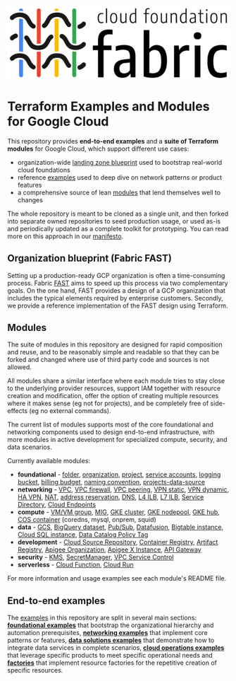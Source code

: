 <p align="center">
  <picture>
    <source media="(prefers-color-scheme: dark)" srcset="https://raw.githubusercontent.com/GoogleCloudPlatform/cloud-foundation-fabric/master/assets/logos/fabric-logo-colors-gray-800.png?v1">
    <img src="https://raw.githubusercontent.com/GoogleCloudPlatform/cloud-foundation-fabric/master/assets/logos/fabric-logo-colors-800.png?v1" alt="Cloud Foundation Fabric">
  </picture>
</p>

# Terraform Examples and Modules for Google Cloud

This repository provides **end-to-end examples** and a **suite of Terraform modules** for Google Cloud, which support different use cases:

- organization-wide [landing zone blueprint](fast/) used to bootstrap real-world cloud foundations
- reference [examples](./examples/) used to deep dive on network patterns or product features
- a comprehensive source of lean [modules](./modules/dns) that lend themselves well to changes

The whole repository is meant to be cloned as a single unit, and then forked into separate owned repositories to seed production usage, or used as-is and periodically updated as a complete toolkit for prototyping. You can read more on this approach in our [manifesto](./MANIFESTO.md).

## Organization blueprint (Fabric FAST)

Setting up a production-ready GCP organization is often a time-consuming process. Fabric [FAST](fast/) aims to speed up this process via two complementary goals. On the one hand, FAST provides a design of a GCP organization that includes the typical elements required by enterprise customers. Secondly, we provide a reference implementation of the FAST design using Terraform.

## Modules

The suite of modules in this repository are designed for rapid composition and reuse, and to be reasonably simple and readable so that they can be forked and changed where use of third party code and sources is not allowed.

All modules share a similar interface where each module tries to stay close to the underlying provider resources, support IAM together with resource creation and modification, offer the option of creating multiple resources where it makes sense (eg not for projects), and be completely free of side-effects (eg no external commands).

The current list of modules supports most of the core foundational and networking components used to design end-to-end infrastructure, with more modules in active development for specialized compute, security, and data scenarios.

Currently available modules:

- **foundational** - [folder](./modules/folder), [organization](./modules/organization), [project](./modules/project), [service accounts](./modules/iam-service-account), [logging bucket](./modules/logging-bucket), [billing budget](./modules/billing-budget), [naming convention](./modules/naming-convention), [projects-data-source](./modules/projects-data-source)
- **networking** - [VPC](./modules/net-vpc), [VPC firewall](./modules/net-vpc-firewall), [VPC peering](./modules/net-vpc-peering), [VPN static](./modules/net-vpn-static), [VPN dynamic](./modules/net-vpn-dynamic), [HA VPN](./modules/net-vpn-ha), [NAT](./modules/net-cloudnat), [address reservation](./modules/net-address), [DNS](./modules/dns), [L4 ILB](./modules/net-ilb), [L7 ILB](./modules/net-ilb-l7), [Service Directory](./modules/service-directory), [Cloud Endpoints](./modules/endpoints)
- **compute** - [VM/VM group](./modules/compute-vm), [MIG](./modules/compute-mig), [GKE cluster](./modules/gke-cluster), [GKE nodepool](./modules/gke-nodepool), [GKE hub](./modules/gke-hub), [COS container](./modules/cloud-config-container/cos-generic-metadata/) (coredns, mysql, onprem, squid)
- **data** - [GCS](./modules/gcs), [BigQuery dataset](./modules/bigquery-dataset), [Pub/Sub](./modules/pubsub), [Datafusion](./modules/datafusion), [Bigtable instance](./modules/bigtable-instance), [Cloud SQL instance](./modules/cloudsql-instance), [Data Catalog Policy Tag](./modules/data-catalog-policy-tag)
- **development** - [Cloud Source Repository](./modules/source-repository), [Container Registry](./modules/container-registry), [Artifact Registry](./modules/artifact-registry), [Apigee Organization](./modules/apigee-organization), [Apigee X Instance](./modules/apigee-x-instance), [API Gateway](./modules/api-gateway)
- **security** - [KMS](./modules/kms), [SecretManager](./modules/secret-manager), [VPC Service Control](./modules/vpc-sc)
- **serverless** - [Cloud Function](./modules/cloud-function), [Cloud Run](./modules/cloud-run)

For more information and usage examples see each module's README file.

## End-to-end examples

The [examples](./examples/) in this repository are split in several main sections: **[foundational examples](./examples/foundations/)** that bootstrap the organizational hierarchy and automation prerequisites, **[networking examples](./examples/networking/)** that implement core patterns or features, **[data solutions examples](./examples/data-solutions/)** that demonstrate how to integrate data services in complete scenarios, **[cloud operations examples](./examples/cloud-operations/)** that leverage specific products to meet specific operational needs and **[factories](./examples/factories/)** that implement resource factories for the repetitive creation of specific resources.
